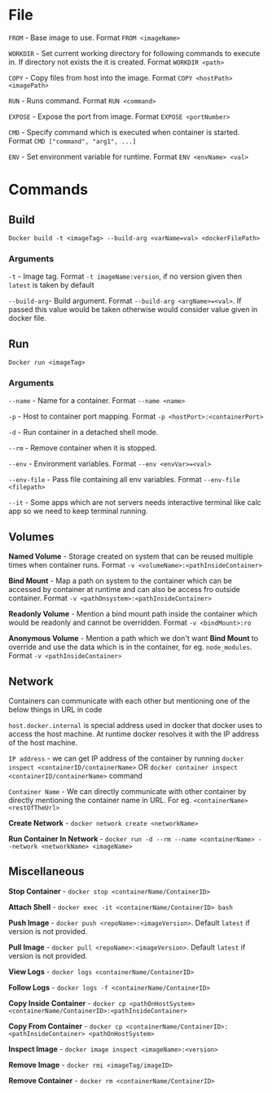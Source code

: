 # File

`FROM` - Base image to use. Format `FROM <imageName>`

`WORKDIR` - Set current working directory for following commands to execute in. If directory not exists the it is created. Format `WORKDIR <path>`

`COPY` - Copy files from host into the image. Format `COPY <hostPath> <imagePath>`

`RUN` - Runs command. Format `RUN <command>`

`EXPOSE` - Expose the port from image. Format `EXPOSE <portNumber>`

`CMD` - Specify command which is executed when container is started. Format `CMD ["command", "arg1", ...]`

`ENV` - Set environment variable for runtime. Format `ENV <envName> <val>`


# Commands

## Build
```
Docker build -t <imageTag> --build-arg <varName=val> <dockerFilePath>
```
### Arguments
`-t` - Image tag. Format `-t imageName:version`, if no version given then `latest` is taken by default

`--build-arg`- Build argument. Format `--build-arg <argName>=<val>`. If passed this value would be taken otherwise would consider value given in docker file.

## Run

```
Docker run <imageTag>
```

### Arguments

`--name` - Name for a container. Format `--name <name>`

`-p` - Host to container port mapping. Format `-p <hostPort>:<containerPort>`

`-d` - Run container in a detached shell mode.

`--rm` - Remove container when it is stopped.

`--env` - Environment variables. Format `--env <envVar>=<val>`

`--env-file` - Pass file containing all env variables. Format `--env-file <filepath>`

`--it` - Some apps which are not servers needs interactive terminal like calc app so we need to keep terminal running.

## Volumes

**Named Volume** -  Storage created on system that can be reused multiple times when container runs. Format `-v <volumeName>:<pathInsideContainer>`

**Bind Mount** - Map a path on system to the container which can be accessed by container at runtime and can also be access fro outside container. Format `-v <pathOnsystem>:<pathInsideContainer>`

**Readonly Volume** - Mention a bind mount path inside the container which would be readonly and cannot be overridden. Format `-v <bindMount>:ro`

**Anonymous Volume** - Mention a path which we don't want **Bind Mount** to override and use the data which is in the container, for eg. `node_modules`. Format `-v <pathInsideContainer>`

## Network

Containers can communicate with each other but mentioning one of the below things in URL in code

`host.docker.internal` is special address used in docker that docker uses to access the host machine. At runtime docker resolves it with the IP address of the host machine.

`IP address` - we can get IP address of the container by running `docker inspect <containerID/containerName>` OR `docker container inspect <containerID/containerName>` command

`Container Name` - We can directly communicate with other container by directly mentioning the container name in URL. For eg. `<containerName><restOfTheUrl>`

**Create Network** - `docker network create <networkName>`

**Run Container In Network** - `docker run -d --rm --name <containerName> --network <networkName> <imageName>`

## Miscellaneous

**Stop Container** - `docker stop <containerName/ContainerID>`

**Attach Shell** - `docker exec -it <containerName/ContainerID> bash`

**Push Image** - `docker push <repoName>:<imageVersion>`. Default `latest` if version is not provided.

**Pull Image** - `docker pull <repoName>:<imageVersion>`. Default `latest` if version is not provided.

**View Logs** - `docker logs <containerName/ContainerID>`

**Follow Logs** - `docker logs -f <containerName/ContainerID>`

**Copy Inside Container**  - `docker cp <pathOnHostSystem> <containerName/ContainerID>:<pathInsideContainer>`

**Copy From Container** - `docker cp <containerName/ContainerID>:<pathInsideContainer> <pathOnHostSystem>`

**Inspect Image** - `docker image inspect <imageName>:<version>`

**Remove Image** - `docker rmi <imageTag/imageID>`

**Remove Container** - `docker rm <containerName/ContainerID>`